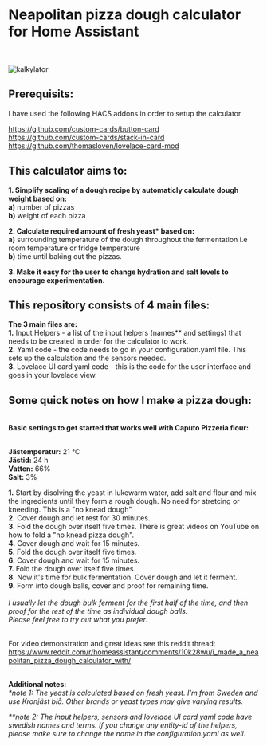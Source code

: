 <h1>Neapolitan pizza dough calculator for Home Assistant</h1><br>

![kalkylator](https://user-images.githubusercontent.com/106514124/214378704-5c25df76-21cf-44c7-9757-b0146867b47e.png)<br>

<h2>Prerequisits:</h2>
I have used the following HACS addons in order to setup the calculator

https://github.com/custom-cards/button-card<br>
https://github.com/custom-cards/stack-in-card<br>
https://github.com/thomasloven/lovelace-card-mod<br>

<h2>This calculator aims to:</h2>

<b>1. Simplify scaling of a dough recipe by automaticly calculate dough weight based on:</b> <br>
  <b>a)</b> number of pizzas<br>
  <b>b)</b> weight of each pizza
  
 <b>2. Calculate required amount of fresh yeast* based on:</b><br>
   <b>a)</b> surrounding temperature of the dough throughout the fermentation i.e room temperature or fridge temperature<br>
   <b>b)</b> time until baking out the pizzas.<br>
   
 <b>3. Make it easy for the user to change hydration and salt levels to encourage experimentation.</b>
 
 <h2>This repository consists of 4 main files:</h2>
   
<b>The 3 main files are:</b><br>
<b>1.</b> Input Helpers - a list of the input helpers (names** and settings) that needs to be created in order for the calculator to work.<br>
<b>2.</b> Yaml code - the code needs to go in your configuration.yaml file. This sets up the calculation and the sensors needed.<br>
<b>3.</b> Lovelace UI card yaml code - this is the code for the user interface and goes in your lovelace view.<br>

 <h2>Some quick notes on how I make a pizza dough:</h2><br>
 <b>Basic settings to get started that works well with Caputo Pizzeria flour:</b><br><br>

<b>Jästemperatur:</b> 21 °C<br>
<b>Jästid:</b> 24 h<br>
<b>Vatten:</b> 66%<br>
<b>Salt:</b> 3%<br>
 
 <b>1.</b> Start by disolving the yeast in lukewarm water, add salt and flour and mix the ingredients until they form a rough dough. No need for stretcing or kneeding. This is a "no knead dough"<br>
 <b>2.</b> Cover dough and let rest for 30 minutes.<br>
 <b>3.</b> Fold the dough over itself five times. There is great videos on YouTube on how to fold a "no knead pizza dough".<br>
 <b>4.</b> Cover dough and wait for 15 minutes.<br>
 <b>5.</b> Fold the dough over itself five times.<br>
 <b>6.</b> Cover dough and wait for 15 minutes.<br>
 <b>7.</b> Fold the dough over itself five times.<br>
 <b>8.</b> Now it's time for bulk fermentation. Cover dough and let it ferment.<br>
 <b>9.</b> Form into dough balls, cover and proof for remaining time.<br><br>
 <i>I usually let the dough bulk ferment for the first half of the time, and then proof for the rest of the time as individual dough balls.<br> 
 Please feel free to try out what you prefer.</i><br><br>

For video demonstration and great ideas see this reddit thread: https://www.reddit.com/r/homeassistant/comments/10k28wu/i_made_a_neapolitan_pizza_dough_calculator_with/<br><br>

<b>Additional notes:</b><br>
<i>*note 1: The yeast is calculated based on fresh yeast. I'm from Sweden and use Kronjäst blå. Other brands or yeast types may give varying results.</i><br>

<i>**note 2: The input helpers, sensors and lovelace UI card yaml code have swedish names and terms. If you change any entity-id of the helpers, please make sure to change the name in the configuration.yaml as well.</i> <br>
